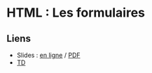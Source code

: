 # HTML : Les formulaires

## Liens

* Slides : [en ligne](https://slides.com/drazik/cdin-html-formulaires/) / [PDF](html-formulaires.pdf)
* [TD](TD)

